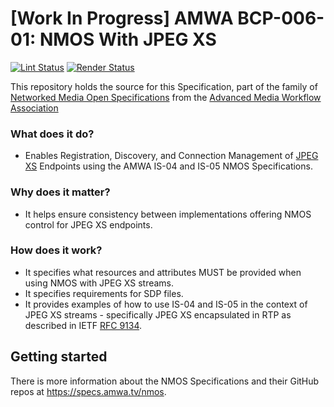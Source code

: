 # \[Work In Progress\] AMWA BCP-006-01: NMOS With JPEG XS

[![Lint Status](https://github.com/AMWA-TV/nmos-jpeg-xs/workflows/Lint/badge.svg)](https://github.com/AMWA-TV/nmos-jpeg-xs/actions?query=workflow%3ALint)
[![Render Status](https://github.com/AMWA-TV/nmos-jpeg-xs/workflows/Render/badge.svg)](https://github.com/AMWA-TV/nmos-jpeg-xs/actions?query=workflow%3ARender)

This repository holds the source for this Specification, part of the family of [Networked Media Open Specifications](https://specs.amwa.tv/nmos) from the [Advanced Media Workflow Association](https://amwa.tv)

<!-- INTRO-START -->

### What does it do?

- Enables Registration, Discovery, and Connection Management of [JPEG XS](https://jpeg.org/jpegxs/) Endpoints using the AMWA IS-04 and IS-05 NMOS Specifications.

### Why does it matter?

- It helps ensure consistency between implementations offering NMOS control for JPEG XS endpoints.

### How does it work?

- It specifies what resources and attributes MUST be provided when using NMOS with JPEG XS streams.
- It specifies requirements for SDP files.
- It provides examples of how to use IS-04 and IS-05 in the context of JPEG XS streams - specifically JPEG XS encapsulated in RTP as described in IETF [RFC 9134](https://tools.ietf.org/html/rfc9134).

<!-- INTRO-END -->

## Getting started

There is more information about the NMOS Specifications and their GitHub repos at <https://specs.amwa.tv/nmos>.
